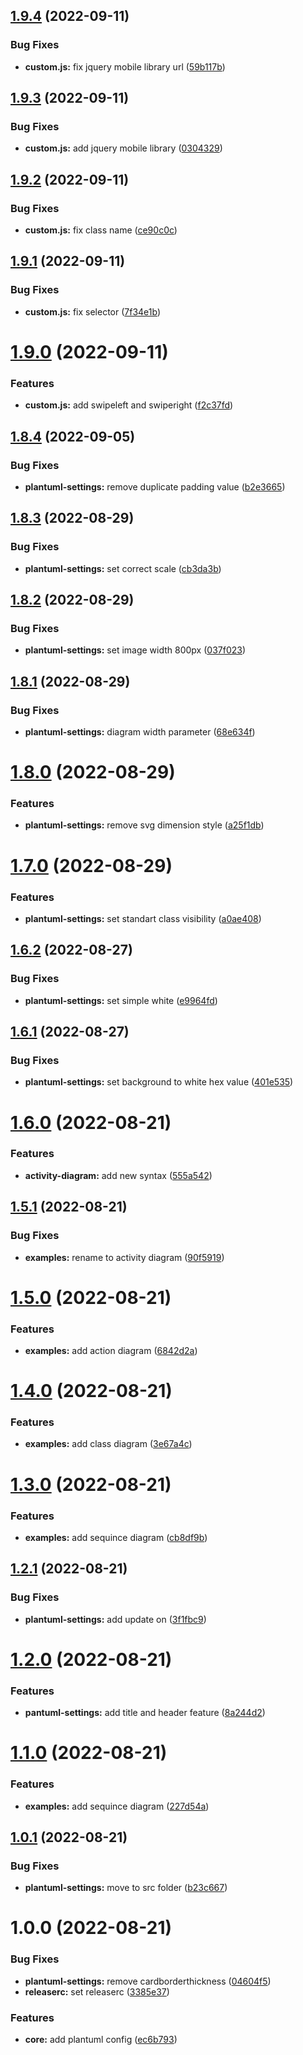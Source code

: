 ## [1.9.4](https://github.com/attilasomogyi/plantuml-settings/compare/v1.9.3...v1.9.4) (2022-09-11)


### Bug Fixes

* **custom.js:** fix jquery mobile library url ([59b117b](https://github.com/attilasomogyi/plantuml-settings/commit/59b117bb3b3b6a7f2202b24bd0e0cd31430d8ba8))

## [1.9.3](https://github.com/attilasomogyi/plantuml-settings/compare/v1.9.2...v1.9.3) (2022-09-11)


### Bug Fixes

* **custom.js:** add jquery mobile library ([0304329](https://github.com/attilasomogyi/plantuml-settings/commit/03043296396bb5a327a789c5c8e6fbc28580dafb))

## [1.9.2](https://github.com/attilasomogyi/plantuml-settings/compare/v1.9.1...v1.9.2) (2022-09-11)


### Bug Fixes

* **custom.js:** fix class name ([ce90c0c](https://github.com/attilasomogyi/plantuml-settings/commit/ce90c0cba6a65622436fb6a1af62382328aaae26))

## [1.9.1](https://github.com/attilasomogyi/plantuml-settings/compare/v1.9.0...v1.9.1) (2022-09-11)


### Bug Fixes

* **custom.js:** fix selector ([7f34e1b](https://github.com/attilasomogyi/plantuml-settings/commit/7f34e1bb81652efda1ac6e058358c2aa3de0e2a1))

# [1.9.0](https://github.com/attilasomogyi/plantuml-settings/compare/v1.8.4...v1.9.0) (2022-09-11)


### Features

* **custom.js:** add swipeleft and swiperight ([f2c37fd](https://github.com/attilasomogyi/plantuml-settings/commit/f2c37fdb072d013e6bc3765270e48e96d0b92831))

## [1.8.4](https://github.com/attilasomogyi/plantuml-settings/compare/v1.8.3...v1.8.4) (2022-09-05)


### Bug Fixes

* **plantuml-settings:** remove duplicate padding value ([b2e3665](https://github.com/attilasomogyi/plantuml-settings/commit/b2e3665aa6eccdd618e158776401b39eed3fbb7d))

## [1.8.3](https://github.com/attilasomogyi/plantuml-settings/compare/v1.8.2...v1.8.3) (2022-08-29)


### Bug Fixes

* **plantuml-settings:** set correct scale ([cb3da3b](https://github.com/attilasomogyi/plantuml-settings/commit/cb3da3b031ad09fe6242f829fadc065b2dec991e))

## [1.8.2](https://github.com/attilasomogyi/plantuml-settings/compare/v1.8.1...v1.8.2) (2022-08-29)


### Bug Fixes

* **plantuml-settings:** set image width 800px ([037f023](https://github.com/attilasomogyi/plantuml-settings/commit/037f0237ee265dabba10203bece11562cd2b9155))

## [1.8.1](https://github.com/attilasomogyi/plantuml-settings/compare/v1.8.0...v1.8.1) (2022-08-29)


### Bug Fixes

* **plantuml-settings:** diagram width parameter ([68e634f](https://github.com/attilasomogyi/plantuml-settings/commit/68e634fafe71a8869edb978bf5b5c4d4334cb602))

# [1.8.0](https://github.com/attilasomogyi/plantuml-settings/compare/v1.7.0...v1.8.0) (2022-08-29)


### Features

* **plantuml-settings:** remove svg dimension style ([a25f1db](https://github.com/attilasomogyi/plantuml-settings/commit/a25f1dbd395f0dbe9a6b9dcf6de44cbd8b77b1ef))

# [1.7.0](https://github.com/attilasomogyi/plantuml-settings/compare/v1.6.2...v1.7.0) (2022-08-29)


### Features

* **plantuml-settings:** set standart class visibility ([a0ae408](https://github.com/attilasomogyi/plantuml-settings/commit/a0ae40844de4986c45a270e4dcd205d272949cb1))

## [1.6.2](https://github.com/attilasomogyi/plantuml-settings/compare/v1.6.1...v1.6.2) (2022-08-27)


### Bug Fixes

* **plantuml-settings:** set simple white ([e9964fd](https://github.com/attilasomogyi/plantuml-settings/commit/e9964fdfcfb53c270fcbb33bfc53a67877c50812))

## [1.6.1](https://github.com/attilasomogyi/plantuml-settings/compare/v1.6.0...v1.6.1) (2022-08-27)


### Bug Fixes

* **plantuml-settings:** set background to white hex value ([401e535](https://github.com/attilasomogyi/plantuml-settings/commit/401e535905f9062856f45f435ed89d6d5016e94f))

# [1.6.0](https://github.com/attilasomogyi/plantuml-settings/compare/v1.5.1...v1.6.0) (2022-08-21)


### Features

* **activity-diagram:** add new syntax ([555a542](https://github.com/attilasomogyi/plantuml-settings/commit/555a542a240fe014443867ee262e97fad973b217))

## [1.5.1](https://github.com/attilasomogyi/plantuml-settings/compare/v1.5.0...v1.5.1) (2022-08-21)


### Bug Fixes

* **examples:** rename to activity diagram ([90f5919](https://github.com/attilasomogyi/plantuml-settings/commit/90f5919e703a5a60989f2eb31c115e5f328c77e8))

# [1.5.0](https://github.com/attilasomogyi/plantuml-settings/compare/v1.4.0...v1.5.0) (2022-08-21)


### Features

* **examples:** add action diagram ([6842d2a](https://github.com/attilasomogyi/plantuml-settings/commit/6842d2a48d78c190b20c1f2dff85768ff84d7e20))

# [1.4.0](https://github.com/attilasomogyi/plantuml-settings/compare/v1.3.0...v1.4.0) (2022-08-21)


### Features

* **examples:** add class diagram ([3e67a4c](https://github.com/attilasomogyi/plantuml-settings/commit/3e67a4cab92bd29aca1441b72cf4346c026106f1))

# [1.3.0](https://github.com/attilasomogyi/plantuml-settings/compare/v1.2.1...v1.3.0) (2022-08-21)


### Features

* **examples:** add sequince diagram ([cb8df9b](https://github.com/attilasomogyi/plantuml-settings/commit/cb8df9b687427cc3900da12bef12bca0b7631ab1))

## [1.2.1](https://github.com/attilasomogyi/plantuml-settings/compare/v1.2.0...v1.2.1) (2022-08-21)


### Bug Fixes

* **plantuml-settings:** add update on ([3f1fbc9](https://github.com/attilasomogyi/plantuml-settings/commit/3f1fbc95c8744b744b47ac21631b3d31960477ff))

# [1.2.0](https://github.com/attilasomogyi/plantuml-settings/compare/v1.1.0...v1.2.0) (2022-08-21)


### Features

* **pantuml-settings:** add title and header feature ([8a244d2](https://github.com/attilasomogyi/plantuml-settings/commit/8a244d263e6ba6ed397c5d87b37339177ebefa0a))

# [1.1.0](https://github.com/attilasomogyi/plantuml-settings/compare/v1.0.1...v1.1.0) (2022-08-21)


### Features

* **examples:** add sequince diagram ([227d54a](https://github.com/attilasomogyi/plantuml-settings/commit/227d54a5910c99070f261b52cb258d456512a970))

## [1.0.1](https://github.com/attilasomogyi/plantuml-settings/compare/v1.0.0...v1.0.1) (2022-08-21)


### Bug Fixes

* **plantuml-settings:** move to src folder ([b23c667](https://github.com/attilasomogyi/plantuml-settings/commit/b23c667f6dbc8b09c90440ebf44e21ef7b77da60))

# 1.0.0 (2022-08-21)


### Bug Fixes

* **plantuml-settings:** remove cardborderthickness ([04604f5](https://github.com/attilasomogyi/plantuml-settings/commit/04604f516e230e47572fcecc5df57489f5a8c784))
* **releaserc:** set releaserc ([3385e37](https://github.com/attilasomogyi/plantuml-settings/commit/3385e3748207ec8607a24e2864b40dbe154ef6ba))


### Features

* **core:** add plantuml config ([ec6b793](https://github.com/attilasomogyi/plantuml-settings/commit/ec6b793111a2e72f6445fe7b15e3e344adcc3a6a))
